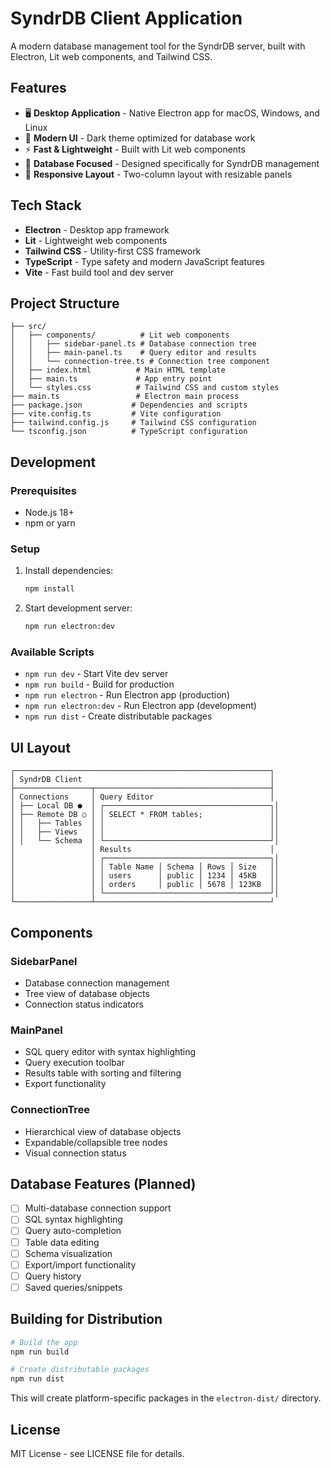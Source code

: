 # SyndrDB Client Application

A modern database management tool for the SyndrDB server, built with Electron, Lit web components, and Tailwind CSS.

## Features

- 🖥️ **Desktop Application** - Native Electron app for macOS, Windows, and Linux
- 🎨 **Modern UI** - Dark theme optimized for database work
- ⚡ **Fast & Lightweight** - Built with Lit web components
- 🎯 **Database Focused** - Designed specifically for SyndrDB management
- 📱 **Responsive Layout** - Two-column layout with resizable panels

## Tech Stack

- **Electron** - Desktop app framework
- **Lit** - Lightweight web components
- **Tailwind CSS** - Utility-first CSS framework
- **TypeScript** - Type safety and modern JavaScript features
- **Vite** - Fast build tool and dev server

## Project Structure

```
├── src/
│   ├── components/          # Lit web components
│   │   ├── sidebar-panel.ts # Database connection tree
│   │   ├── main-panel.ts    # Query editor and results
│   │   └── connection-tree.ts # Connection tree component
│   ├── index.html          # Main HTML template
│   ├── main.ts             # App entry point
│   └── styles.css          # Tailwind CSS and custom styles
├── main.ts                 # Electron main process
├── package.json           # Dependencies and scripts
├── vite.config.ts         # Vite configuration
├── tailwind.config.js     # Tailwind CSS configuration
└── tsconfig.json          # TypeScript configuration
```

## Development

### Prerequisites

- Node.js 18+ 
- npm or yarn

### Setup

1. Install dependencies:
   ```bash
   npm install
   ```

2. Start development server:
   ```bash
   npm run electron:dev
   ```

### Available Scripts

- `npm run dev` - Start Vite dev server
- `npm run build` - Build for production
- `npm run electron` - Run Electron app (production)
- `npm run electron:dev` - Run Electron app (development)
- `npm run dist` - Create distributable packages

## UI Layout

```
┌─────────────────────────────────────────────────────────┐
│ SyndrDB Client                                          │
├─────────────────┬───────────────────────────────────────┤
│ Connections     │ Query Editor                          │
│ ├── Local DB ●  │ ┌─────────────────────────────────────┐│
│ ├── Remote DB ○ │ │ SELECT * FROM tables;               ││
│ │   ├── Tables  │ │                                     ││
│ │   ├── Views   │ │                                     ││
│ │   └── Schema  │ └─────────────────────────────────────┘│
│                 │ Results                               │
│                 │ ┌─────────────────────────────────────┐│
│                 │ │ Table Name │ Schema │ Rows │ Size   ││
│                 │ │ users      │ public │ 1234 │ 45KB   ││
│                 │ │ orders     │ public │ 5678 │ 123KB  ││
│                 │ └─────────────────────────────────────┘│
└─────────────────┴───────────────────────────────────────┘
```

## Components

### SidebarPanel
- Database connection management
- Tree view of database objects
- Connection status indicators

### MainPanel  
- SQL query editor with syntax highlighting
- Query execution toolbar
- Results table with sorting and filtering
- Export functionality

### ConnectionTree
- Hierarchical view of database objects
- Expandable/collapsible tree nodes
- Visual connection status

## Database Features (Planned)

- [ ] Multi-database connection support
- [ ] SQL syntax highlighting
- [ ] Query auto-completion
- [ ] Table data editing
- [ ] Schema visualization
- [ ] Export/import functionality
- [ ] Query history
- [ ] Saved queries/snippets

## Building for Distribution

```bash
# Build the app
npm run build

# Create distributable packages
npm run dist
```

This will create platform-specific packages in the `electron-dist/` directory.

## License

MIT License - see LICENSE file for details.
